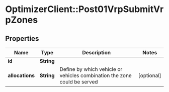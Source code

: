# OptimizerClient::Post01VrpSubmitVrpZones

## Properties
Name | Type | Description | Notes
------------ | ------------- | ------------- | -------------
**id** | **String** |  | 
**allocations** | **String** | Define by which vehicle or vehicles combination the zone could be served | [optional] 


